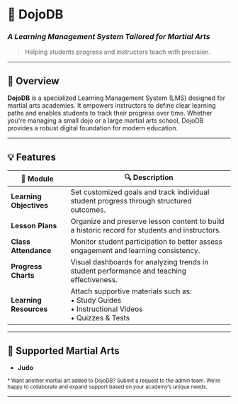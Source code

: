 # 🥋 **DojoDB**
### _A Learning Management System Tailored for Martial Arts_

> Helping students progress and instructors teach with precision.

---

## 📘 Overview

**DojoDB** is a specialized Learning Management System (LMS) designed for martial arts academies. It empowers instructors to define clear learning paths and enables students to track their progress over time. Whether you're managing a small dojo or a large martial arts school, DojoDB provides a robust digital foundation for modern education.

---

## 💡 Features

| 🧩 Module           | 🔍 Description |
|---------------------|----------------|
| **Learning Objectives** | Set customized goals and track individual student progress through structured outcomes. |
| **Lesson Plans**         | Organize and preserve lesson content to build a historic record for students and instructors. |
| **Class Attendance**     | Monitor student participation to better assess engagement and learning consistency. |
| **Progress Charts**      | Visual dashboards for analyzing trends in student performance and teaching effectiveness. |
| **Learning Resources**   | Attach supportive materials such as:<br>• Study Guides<br>• Instructional Videos<br>• Quizzes & Tests |

---

## 🧘 Supported Martial Arts

- **Judo**

<sub>* Want another martial art added to DojoDB? Submit a request to the admin team. We’re happy to collaborate and expand support based on your academy’s unique needs.</sub>

---
